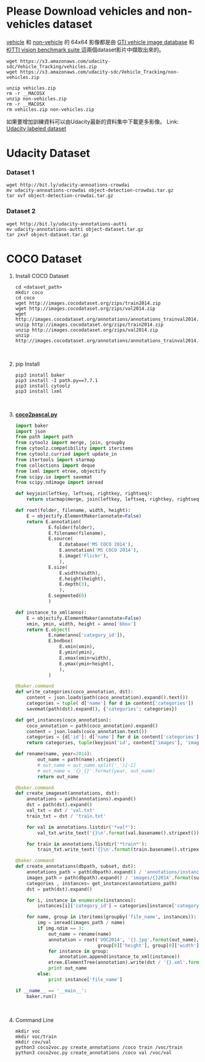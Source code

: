 # Please Download vehicles and non-vehicles dataset

[vehicle](https://s3.amazonaws.com/udacity-sdc/Vehicle_Tracking/vehicles.zip) 和 [non-vehicle](https://s3.amazonaws.com/udacity-sdc/Vehicle_Tracking/non-vehicles.zip) 的 64x64 影像都是由 [GTI vehicle image database](http://www.gti.ssr.upm.es/data/Vehicle_database.html) 和 [KITTI vision benchmark suite ](http://www.cvlibs.net/datasets/kitti/) 這兩個dataset影片中擷取出來的。

```shell
wget https://s3.amazonaws.com/udacity-sdc/Vehicle_Tracking/vehicles.zip
wget https://s3.amazonaws.com/udacity-sdc/Vehicle_Tracking/non-vehicles.zip

unzip vehicles.zip
rm -r __MACOSX
unzip non-vehicles.zip
rm -r __MACOSX
rm vehicles.zip non-vehicles.zip
```

如果要增加訓練資料可以由Udacity最新的資料集中下載更多影像。
Link: [Udacity labeled dataset](https://github.com/udacity/self-driving-car/tree/master/annotations) 



# Udacity Dataset

### Dataset 1

```
wget http://bit.ly/udacity-annoations-crowdai
mv udacity-annoations-crowdai object-detection-crowdai.tar.gz
tar xvf object-detection-crowdai.tar.gz
```

### Dataset 2

```
wget http://bit.ly/udacity-annotations-autti
mv udacity-annotations-autti object-dataset.tar.gz
tar zxvf object-dataset.tar.gz
```






# COCO Dataset

1. Install COCO Dataset

   ```shell
   cd <dataset_path>
   mkdir coco
   cd coco
   wget http://images.cocodataset.org/zips/train2014.zip
   wget http://images.cocodataset.org/zips/val2014.zip
   wget http://images.cocodataset.org/annotations/annotations_trainval2014.zip
   unzip http://images.cocodataset.org/zips/train2014.zip
   unzip http://images.cocodataset.org/zips/val2014.zip
   unzip http://images.cocodataset.org/annotations/annotations_trainval2014.zip
   ```

   ​

2. pip Install

   ```shell
   pip3 install baker
   pip3 install -I path.py==7.7.1
   pip3 install cytoolz
   pip3 install lxml
   ```

   ​

3. [**coco2pascal.py**](https://gist.github.com/chicham/6ed3842d0d2014987186#file-coco2pascal-py)

   ```python
   import baker
   import json
   from path import path
   from cytoolz import merge, join, groupby
   from cytoolz.compatibility import iteritems
   from cytoolz.curried import update_in
   from itertools import starmap
   from collections import deque
   from lxml import etree, objectify
   from scipy.io import savemat
   from scipy.ndimage import imread

   def keyjoin(leftkey, leftseq, rightkey, rightseq):
       return starmap(merge, join(leftkey, leftseq, rightkey, rightseq))

   def root(folder, filename, width, height):
       E = objectify.ElementMaker(annotate=False)
       return E.annotation(
               E.folder(folder),
               E.filename(filename),
               E.source(
                   E.database('MS COCO 2014'),
                   E.annotation('MS COCO 2014'),
                   E.image('Flickr'),
                   ),
               E.size(
                   E.width(width),
                   E.height(height),
                   E.depth(3),
                   ),
               E.segmented(0)
               )

   def instance_to_xml(anno):
       E = objectify.ElementMaker(annotate=False)
       xmin, ymin, width, height = anno['bbox']
       return E.object(
               E.name(anno['category_id']),
               E.bndbox(
                   E.xmin(xmin),
                   E.ymin(ymin),
                   E.xmax(xmin+width),
                   E.ymax(ymin+height),
                   ),
               )

   @baker.command
   def write_categories(coco_annotation, dst):
       content = json.loads(path(coco_annotation).expand().text())
       categories = tuple( d['name'] for d in content['categories'])
       savemat(path(dst).expand(), {'categories': categories})

   def get_instances(coco_annotation):
       coco_annotation = path(coco_annotation).expand()
       content = json.loads(coco_annotation.text())
       categories = {d['id']: d['name'] for d in content['categories']}
       return categories, tuple(keyjoin('id', content['images'], 'image_id', content['annotations']))

   def rename(name, year=2014):
           out_name = path(name).stripext()
           # out_name = out_name.split('_')[-1]
           # out_name = '{}_{}'.format(year, out_name)
           return out_name

   @baker.command
   def create_imageset(annotations, dst):
       annotations = path(annotations).expand()
       dst = path(dst).expand()
       val_txt = dst / 'val.txt'
       train_txt = dst / 'train.txt'

       for val in annotations.listdir('*val*'):
           val_txt.write_text('{}\n'.format(val.basename().stripext()), append=True)

       for train in annotations.listdir('*train*'):
           train_txt.write_text('{}\n'.format(train.basename().stripext()), append=True)

   @baker.command
   def create_annotations(dbpath, subset, dst):
       annotations_path = path(dbpath).expand() / 'annotations/instances_{}2014.json'.format(subset)
       images_path = path(dbpath).expand() / 'images/{}2014'.format(subset)
       categories , instances= get_instances(annotations_path)
       dst = path(dst).expand()

       for i, instance in enumerate(instances):
           instances[i]['category_id'] = categories[instance['category_id']]

       for name, group in iteritems(groupby('file_name', instances)):
           img = imread(images_path / name)
           if img.ndim == 3:
               out_name = rename(name)
               annotation = root('VOC2014', '{}.jpg'.format(out_name), 
                                 group[0]['height'], group[0]['width'])
               for instance in group:
                   annotation.append(instance_to_xml(instance))
               etree.ElementTree(annotation).write(dst / '{}.xml'.format(out_name))
               print out_name
           else:
               print instance['file_name']

   if __name__ == '__main__':
       baker.run()
   ```

   ​

4. Command Line

   ```shell
   mkdir voc
   mkdir voc/train
   mkdir cov/val
   python3 coco2voc.py create_annotations /coco train /voc/train
   python3 coco2voc.py create_annotations /coco val /voc/val
   ```

   ​

